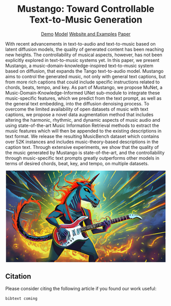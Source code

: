 <div align="center">

# Mustango: Toward Controllable Text-to-Music Generation

[Demo]() [Model]() [Website and Examples](https://amaai-lab.github.io/mustango/) [Paper](https://arxiv.org/abs/2311.08355)
</div>

With recent advancements in text-to-audio and text-to-music based on latent diffusion models, the quality of generated content has been reaching new heights. The controllability of musical aspects, however, has not been explicitly explored in text-to-music systems yet.
In this paper, we present Mustango, a music-domain-knowledge-inspired text-to-music system based on diffusion, that expands the Tango text-to-audio model. Mustango aims to control the generated music, not only with general text captions, but from more rich captions that could include specific instructions related to chords, beats, tempo, and key. 
As part of Mustango, we propose MuNet, a Music-Domain-Knowledge-Informed UNet sub-module to integrate these music-specific features, which we predict from the text prompt, as well as the general text embedding, into the diffusion denoising process. 
To overcome the limited availability of open datasets of music with text captions, we propose a novel data augmentation method that includes altering the harmonic, rhythmic, and dynamic aspects of music audio and using state-of-the-art Music Information Retrieval methods to extract the music features which will then be appended to the existing descriptions in text format. We release the resulting MusicBench dataset which contains over 52K instances and includes music-theory-based descriptions in the caption text. 
Through extensive experiments, we show that the quality of the music generated by Mustango is state-of-the-art, and the controllability through music-specific text prompts greatly outperforms other models in terms of desired chords, beat, key, and tempo, on multiple datasets. 

<div align="center">
  <img src="mustango.jpg" width="500"/>
</div>


## Citation
Please consider citing the following article if you found our work useful:
```
bibtext coming
```
